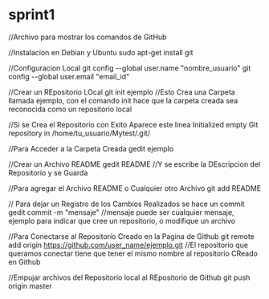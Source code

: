 # sprint1
//Archivo para mostrar los comandos de GitHub

//Instalacion en Debian y Ubuntu
sudo apt-get install git

//Configuracion Local
git config --global user.name "nombre_usuario"
git config --global user.email "email_id"

//Crear un REpositorio LOcal
git init ejemplo
//Esto Crea una Carpeta llamada ejemplo, con el comando init hace que la carpeta creada sea reconocida como un repositorio local

//Si se Crea el Repositorio con Exito Aparece este linea
Initialized empty Git repository in /home/tu_usuario/Mytest/.git/

//Para Acceder a la Carpeta Creada
gedit ejemplo

//Crear un Archivo README
gedit README
//Y se escribe la DEscripcion del Repositorio y se Guarda

//Para agregar el Archivo README o Cualquier otro Archivo
git add README

// Para dejar un Registro de los Cambios Realizados se hace un commit
gedit commit -m "mensaje"
//mensaje puede ser cualquier mensaje, ejemplo para indicar que cree un repositorio, o modifique un archivo

//Para Conectarse al Repositorio Creado en la Pagina de Github
git remote add origin https://github.com/user_name/ejemplo.git
//El repositorio que queramos conectar tiene que tener el mismo nombre al repositorio CReado en Github

//Empujar archivos del Repositorio local al REpositorio de Github
git push origin master

